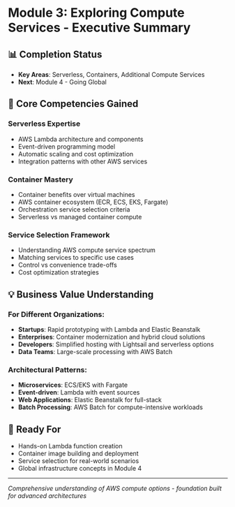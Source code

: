 # Module 3: Exploring Compute Services - Executive Summary

## 📊 Completion Status
<!-- - **Date**: [Today's Date]
- **Status**: Fully Completed
- **Assessment**: 8/8 (100%) -->
- **Key Areas**: Serverless, Containers, Additional Compute Services
- **Next**: Module 4 - Going Global

## 🎯 Core Competencies Gained

### Serverless Expertise
- AWS Lambda architecture and components
- Event-driven programming model
- Automatic scaling and cost optimization
- Integration patterns with other AWS services

### Container Mastery
- Container benefits over virtual machines
- AWS container ecosystem (ECR, ECS, EKS, Fargate)
- Orchestration service selection criteria
- Serverless vs managed container compute

### Service Selection Framework
- Understanding AWS compute service spectrum
- Matching services to specific use cases
- Control vs convenience trade-offs
- Cost optimization strategies

## 💡 Business Value Understanding

### For Different Organizations:
- **Startups**: Rapid prototyping with Lambda and Elastic Beanstalk
- **Enterprises**: Container modernization and hybrid cloud solutions
- **Developers**: Simplified hosting with Lightsail and serverless options
- **Data Teams**: Large-scale processing with AWS Batch

### Architectural Patterns:
- **Microservices**: ECS/EKS with Fargate
- **Event-driven**: Lambda with event sources
- **Web Applications**: Elastic Beanstalk for full-stack
- **Batch Processing**: AWS Batch for compute-intensive workloads

## 🚀 Ready For
- Hands-on Lambda function creation
- Container image building and deployment
- Service selection for real-world scenarios
- Global infrastructure concepts in Module 4

---

*Comprehensive understanding of AWS compute options - foundation built for advanced architectures*